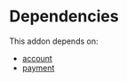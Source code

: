 # Dependencies

This addon depends on:

- [account](../../../../odoo-bringout-oca-ocb-account)
- [payment](../../../../../oca-ocb-core/odoo-bringout-oca-ocb-payment)
